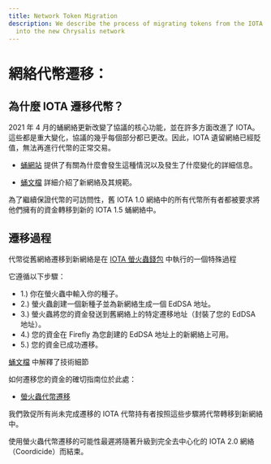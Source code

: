 ```yaml
---
title: Network Token Migration
description: We describe the process of migrating tokens from the IOTA legacy network
  into the new Chrysalis network
---
```


# 網絡代幣遷移：

## 為什麼 IOTA 遷移代幣？

2021 年 4 月的蛹網絡更新改變了協議的核心功能，並在許多方面改進了 IOTA。這些都是重大變化，協議的幾乎每個部分都已更改。因此，IOTA 遺留網絡已經貶值，無法再進行代幣的正常交易。

- [蛹網站](https://chrysalis.iota.org/) 提供了有關為什麼會發生這種情況以及發生了什麼變化的詳細信息。

- [蛹文檔](/chrysalis-docs/welcome) 詳細介紹了新網絡及其規範。

為了繼續保證代幣的可訪問性，舊 IOTA 1.0 網絡中的所有代幣所有者都被要求將他們擁有的資金轉移到新的 IOTA 1.5 蛹網絡中。

## 遷移過程

代幣從舊網絡遷移到新網絡是在 [IOTA 螢火蟲錢包](https://firely.iota.org) 中執行的一個特殊過程

它遵循以下步驟：

- 1.) 你在螢火蟲中輸入你的種子。
- 2.) 螢火蟲創建一個新種子並為新網絡生成一個 EdDSA 地址。
- 3.) 螢火蟲將您的資金發送到舊網絡上的特定遷移地址（封裝了您的 EdDSA 地址）。
- 4.) 您的資金在 Firefly 為您創建的 EdDSA 地址上的新網絡上可用。
- 5.) 您的資金已成功遷移。

[蛹文檔](/chrysalis-docs/guides/migration_mechanism) 中解釋了技術細節

如何遷移您的資金的確切指南位於此處：

- [螢火蟲代幣遷移](/learn/wallets/firefly/general#firefly-token-migration)

我們敦促所有尚未完成遷移的 IOTA 代幣持有者按照這些步驟將代幣轉移到新網絡中。

使用螢火蟲代幣遷移的可能性最遲將隨著升級到完全去中心化的 IOTA 2.0 網絡（Coordicide）而結束。


